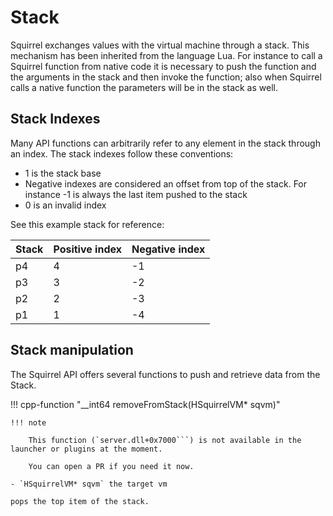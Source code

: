 # Stack

Squirrel exchanges values with the virtual machine through a stack.
This mechanism has been inherited from the language Lua.
For instance to call a Squirrel function from native code it is necessary to push the function and the arguments in the stack and then invoke the function;
also when Squirrel calls a native function the parameters will be in the stack as well.

## Stack Indexes

Many API functions can arbitrarily refer to any element in the stack through an index. The stack indexes follow these conventions:

- 1 is the stack base
- Negative indexes are considered an offset from top of the stack. For instance -1 is always the last item pushed to the stack
- 0 is an invalid index

See this example stack for reference:

|Stack|Positive index|Negative index|
|-----|--------------|--------------|
|p4|4| -1|
|p3|3| -2|
|p2|2| -3|
|p1|1| -4|


## Stack manipulation

The Squirrel API offers several functions to push and retrieve data from the Stack.


!!! cpp-function "__int64 removeFromStack(HSquirrelVM* sqvm)"

    !!! note

        This function (`server.dll+0x7000```) is not available in the launcher or plugins at the moment.

        You can open a PR if you need it now.

    - `HSquirrelVM* sqvm` the target vm

    pops the top item of the stack.
